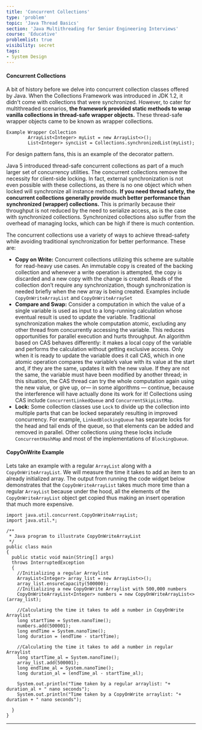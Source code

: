 ```yaml
---
title: 'Concurrent Collections'
type: 'problem'
topic: 'Java Thread Basics'
section: 'Java Multithreading for Senior Engineering Interviews'
course: 'Educative'
problemlist: true
visibility: secret
tags:
- System Design
---
```

#### Concurrent Collections
A bit of history before we delve into concurrent collection classes offered by Java. When the Collections Framework was introduced in JDK 1.2, it didn't come with collections that were synchronized. However, to cater for multithreaded scenarios, **the framework provided static methods to wrap vanilla collections in thread-safe wrapper objects.** These thread-safe wrapper objects came to be known as wrapper collections.
```
Example Wrapper Collection
        ArrayList<Integer> myList = new ArrayList<>();
        List<Integer> syncList = Collections.synchronizedList(myList);
```
For design pattern fans, this is an example of the decorator pattern.

Java 5 introduced thread-safe concurrent collections as part of a much larger set of concurrency utilities. The concurrent collections remove the necessity for client-side locking. In fact, external synchronization is not even possible with these collections, as there is no one object which when locked will synchronize all instance methods. **If you need thread safety, the concurrent collections generally provide much better performance than synchronized (wrapper) collections.** This is primarily because their throughput is not reduced by the need to serialize access, as is the case with synchronized collections. Synchronized collections also suffer from the overhead of managing locks, which can be high if there is much contention.

The concurrent collections use a variety of ways to achieve thread-safety while avoiding traditional synchronization for better performance. These are:
- **Copy on Write:** Concurrent collections utilizing this scheme are suitable for read-heavy use cases. An immutable copy is created of the backing collection and whenever a write operation is attempted, the copy is discarded and a new copy with the change is created. Reads of the collection don’t require any synchronization, though synchronization is needed briefly when the new array is being created. Examples include `CopyOnWriteArrayList` and `CopyOnWriteArraySet`
- **Compare and Swap:** Consider a computation in which the value of a single variable is used as input to a long-running calculation whose eventual result is used to update the variable. Traditional synchronization makes the whole computation atomic, excluding any other thread from concurrently accessing the variable. This reduces opportunities for parallel execution and hurts throughput. An algorithm based on CAS behaves differently: it makes a local copy of the variable and performs the calculation without getting exclusive access. Only when it is ready to update the variable does it call CAS, which in one atomic operation compares the variable’s value with its value at the start and, if they are the same, updates it with the new value. If they are not the same, the variable must have been modified by another thread; in this situation, the CAS thread can try the whole computation again using the new value, or give up, or— in some algorithms — continue, because the interference will have actually done its work for it! Collections using CAS include `ConcurrentLinkedQueue` and `ConcurrentSkipListMap`.
- **Lock:** Some collection classes use `Lock` to divide up the collection into multiple parts that can be locked separately resulting in improved concurrency. For example, `LinkedBlockingQueue` has separate locks for the head and tail ends of the queue, so that elements can be added and removed in parallel. Other collections using these locks include `ConcurrentHashMap` and most of the implementations of `BlockingQueue`.

#### CopyOnWrite Example
Lets take an example with a regular `ArrayList` along with a `CopyOnWriteArrayList`. We will measure the time it takes to add an item to an already initialized array. The output from running the code widget below demonstrates that the `CopyOnWriteArrayList` takes much more time than a regular `ArrayList` because under the hood, all the elements of the `CopyOnWriteArrayList` object get copied thus making an insert operation that much more expensive.

```
import java.util.concurrent.CopyOnWriteArrayList; 
import java.util.*; 

/**
 * Java program to illustrate CopyOnWriteArrayList 
 */  
public class main 
{
  public static void main(String[] args) 
  throws InterruptedException 
  { 
    //Initializing a regular Arraylist
    ArrayList<Integer> array_list = new ArrayList<>();
    array_list.ensureCapacity(500000);
    //Initializing a new CopyOnWrite Arraylist with 500,000 numbers
    CopyOnWriteArrayList<Integer> numbers = new CopyOnWriteArrayList<>(array_list);

    //Calculating the time it takes to add a number in CopyOnWrite Arraylist
    long startTime = System.nanoTime();
    numbers.add(500001); 
    long endTime = System.nanoTime();
    long duration = (endTime - startTime);
                
    //Calculating the time it takes to add a number in regular Arraylist
    long startTime_al = System.nanoTime();
    array_list.add(500001); 
    long endTime_al = System.nanoTime();
    long duration_al = (endTime_al - startTime_al);

    System.out.println("Time taken by a regular arraylist: "+ duration_al + " nano seconds"); 
    System.out.println("Time taken by a CopyOnWrite arraylist: "+ duration + " nano seconds"); 

  } 
}
```


---